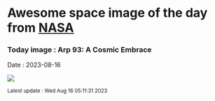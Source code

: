 
# Awesome space image of the day from [NASA](https://api.nasa.gov/)

### Today image : Arp 93: A Cosmic Embrace
Date : 2023-08-16

![](https://apod.nasa.gov/apod/image/2308/NGC-7284-7285-LRGB-crop-CDK-1000-7-August-2023x1024.jpg)

<small>Latest update : Wed Aug 16 05:11:31 2023</small>
        